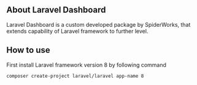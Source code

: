 ## About Laravel Dashboard

Laravel Dashboard is a custom developed package by SpiderWorks, that extends capability of Laravel framework to further level. 

## How to use

First install Laravel framework version 8 by following command
```sh
composer create-project laravel/laravel app-name 8
```